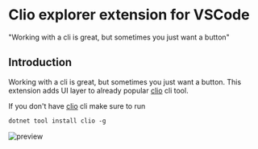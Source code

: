 # Clio explorer extension for VSCode
"Working with a cli is great, but sometimes you just want a button"

## Introduction

Working with a cli is great, but sometimes you just want a button. This extension adds UI layer to already popular [clio] cli tool.

If you don't have [clio] cli make sure to run

```ps
dotnet tool install clio -g
```

![preview]

<!-- Named links -->
[clio]:https://github.com/Advance-Technologies-Foundation/clio

[preview]:https://raw.githubusercontent.com/Advance-Technologies-Foundation/vscode.clio-extension/main/resources/clio_explorer_demo.gif
